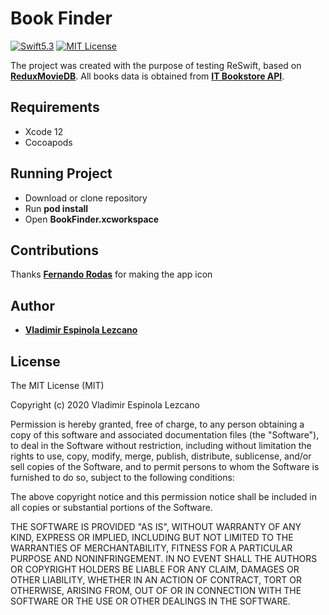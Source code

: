 # Book Finder
[![Swift5.3](https://img.shields.io/badge/swift5-compatible-4BC51D.svg?style=flat)](https://developer.apple.com/swift)
[![MIT License](http://img.shields.io/badge/license-MIT-green.svg?style=flat)](https://raw.githubusercontent.com/ra1028/Former/master/LICENSE)

The project was created with the purpose of testing ReSwift, based on **[ReduxMovieDB](https://github.com/cardoso/ReduxMovieDB)**. All books data is obtained from **[IT Bookstore API](https://api.itbook.store/)**.

## Requirements
- Xcode 12
- Cocoapods

## Running Project
- Download or clone repository
- Run **pod install**
- Open **BookFinder.xcworkspace**

## Contributions
Thanks **[Fernando Rodas](https://github.com/fvrodas)** for making the app icon

## Author

* **[Vladimir Espinola Lezcano](https://www.linkedin.com/in/vladimir-espinola-lezcano-012464a2/)**

## License

The MIT License (MIT)

Copyright (c) 2020 Vladimir Espinola Lezcano

Permission is hereby granted, free of charge, to any person obtaining a copy of this software and associated documentation files (the "Software"), to deal in the Software without restriction, including without limitation the rights to use, copy, modify, merge, publish, distribute, sublicense, and/or sell copies of the Software, and to permit persons to whom the Software is furnished to do so, subject to the following conditions:

The above copyright notice and this permission notice shall be included in all copies or substantial portions of the Software.

THE SOFTWARE IS PROVIDED "AS IS", WITHOUT WARRANTY OF ANY KIND, EXPRESS OR IMPLIED, INCLUDING BUT NOT LIMITED TO THE WARRANTIES OF MERCHANTABILITY, FITNESS FOR A PARTICULAR PURPOSE AND NONINFRINGEMENT. IN NO EVENT SHALL THE AUTHORS OR COPYRIGHT HOLDERS BE LIABLE FOR ANY CLAIM, DAMAGES OR OTHER LIABILITY, WHETHER IN AN ACTION OF CONTRACT, TORT OR OTHERWISE, ARISING FROM, OUT OF OR IN CONNECTION WITH THE SOFTWARE OR THE USE OR OTHER DEALINGS IN THE SOFTWARE.
